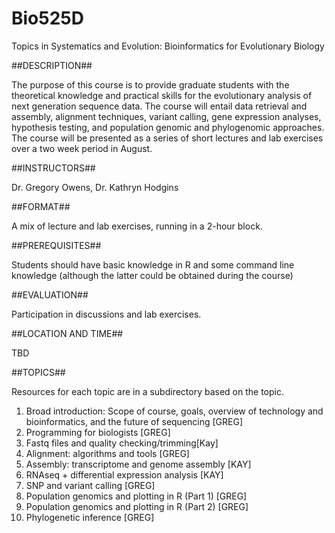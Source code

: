 Bio525D
=======

Topics in Systematics and Evolution:
Bioinformatics for Evolutionary Biology

##DESCRIPTION##

The purpose of this course is to provide graduate students with the theoretical knowledge and practical skills for the evolutionary analysis of next generation sequence data.  The course will entail data retrieval and assembly, alignment techniques, variant calling, gene expression analyses, hypothesis testing, and population genomic and phylogenomic approaches. The course will be presented as a series of short lectures and lab exercises over a two week period in August.

##INSTRUCTORS##

Dr. Gregory Owens, Dr. Kathryn Hodgins

##FORMAT##

A mix of lecture and lab exercises, running in a 2-hour block.  

##PREREQUISITES##

Students should have basic knowledge in R and some command line knowledge (although the latter could be obtained during the course)

##EVALUATION##

Participation in discussions and lab exercises.

##LOCATION AND TIME##

TBD

##TOPICS##

Resources for each topic are in a subdirectory based on the topic.

1. Broad introduction: Scope of course, goals, overview of technology and bioinformatics, and the future of sequencing [GREG]
2. Programming for biologists [GREG]
3. Fastq files and quality checking/trimming[Kay]
4. Alignment: algorithms and tools [GREG]
5. Assembly: transcriptome and genome assembly [KAY]
6. RNAseq + differential expression analysis [KAY]
7. SNP and variant calling [GREG]
8. Population genomics and plotting in R (Part 1) [GREG]
9. Population genomics and plotting in R (Part 2) [GREG]
10. Phylogenetic inference [GREG]

